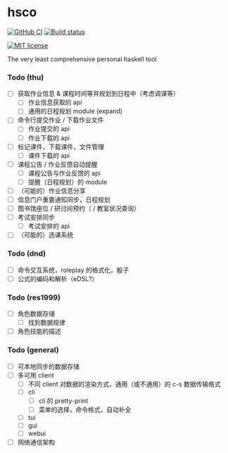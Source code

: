 # hsco

[![GitHub CI](https://github.com/Syllina/hsco/workflows/CI/badge.svg)](https://github.com/Syllina/hsco/actions)
[![Build status](https://img.shields.io/travis/Syllina/hsco.svg?logo=travis)](https://travis-ci.org/Syllina/hsco)
<!--
[![Hackage](https://img.shields.io/hackage/v/hsco.svg?logo=haskell)](https://hackage.haskell.org/package/hsco)
[![Stackage Lts](http://stackage.org/package/hsco/badge/lts)](http://stackage.org/lts/package/hsco)
[![Stackage Nightly](http://stackage.org/package/hsco/badge/nightly)](http://stackage.org/nightly/package/hsco)
-->
[![MIT license](https://img.shields.io/badge/license-MIT-blue.svg)](LICENSE)

The very least comprehensive personal haskell tool

### Todo (thu)

- [ ] 获取作业信息 & 课程时间等并规划到日程中（考虑调课等）
    - [ ] 作业信息获取的 api
    - [ ] 通用的日程规划 module (expand)
- [ ] 命令行提交作业 / 下载作业文件
    - [ ] 作业提交的 api
    - [ ] 作业下载的 api
- [ ] 标记课件，下载课件，文件管理
    - [ ] 课件下载的 api
- [ ] 课程公告 / 作业反馈自动提醒
    - [ ] 课程公告与作业反馈的 api
    - [ ] 提醒（日程规划）的 module
- [ ] （可能的）作业信息分享
- [ ] 信息门户重要通知同步，日程规划
- [ ] 图书馆座位 / 研讨间预约（ / 教室状况查询）
- [ ] 考试安排同步
    - [ ] 考试安排的 api
- [ ] （可能的）选课系统

### Todo (dnd)

- [ ] 命令交互系统，roleplay 的格式化，骰子
- [ ] 公式的编码和解析（eDSL?）

### Todo (res1999)

- [ ] 角色数据存储
    - [ ] 找到数据规律
- [ ] 角色技能的描述

### Todo (general)

- [ ] 可本地同步的数据存储
- [ ] 多可用 client
    - [ ] 不同 client 对数据的渲染方式，通用（或不通用）的 c-s 数据传输格式
    - [ ] cli
        - [ ] cli 的 pretty-print
        - [ ] 菜单的选择，命令格式，自动补全
    - [ ] tui
    - [ ] gui
    - [ ] webui
- [ ] 网络通信架构
